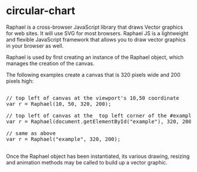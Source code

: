 # circular-chart

Raphael is a cross-browser JavaScript library that draws Vector graphics for web sites. It will use SVG for most browsers. 
Raphael JS is a lightweight and  flexible JavaScript framework that allows you to draw vector graphics in your browser as well.

Raphael is used by first creating an instance of the Raphael object, which manages the creation of the canvas. 

The following examples create a canvas that is 320 pixels wide and 200 pixels high:

<pre>

// top left of canvas at the viewport's 10,50 coordinate
var r = Raphael(10, 50, 320, 200); 

// top left of canvas at the  top left corner of the #example element (in elements where dir="ltr")
var r = Raphael(document.getElementById("example"), 320, 200);

// same as above
var r = Raphael("example", 320, 200);

</pre>

Once the Raphael object has been instantiated, its various drawing, resizing and animation methods may be called to build up a 
vector graphic.
